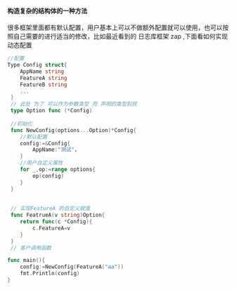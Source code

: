 #### 构造复杂的结构体的一种方法

很多框架里面都有默认配置，用户基本上可以不做额外配置就可以使用，也可以按照自己需要的进行适当的修改，比如最近看到的 日志库框架 zap ,下面看如何实现动态配置

```go
//配置
Type Config struct{
 	AppName string
 	FeatureA string
 	FeatureB string
 	...
 }
 // 此处 为了 可以作为参数类型 而 声明的类型别民
 type Option func (*Config)
 
 //初始化
 func NewConfig(options...Option)*Config{
 	//默认配置
 	config:=&Config{
 		AppName:"测试"，
 	}
 	//用户自定义属性
 	for _,op:=range options{
 		op(config)
 	}
 }
 
 
 // 实现FeatureA 的自定义赋值
 func FeatrueA(v string)Option{
 	return func(c *Config){
 		c.FeatureA=v
 	}
 }
 // 客户调用函数

func main(){
    config:=NewConfig(FeatureA("aa"))
    fmt.Println(config)                        
}
```

